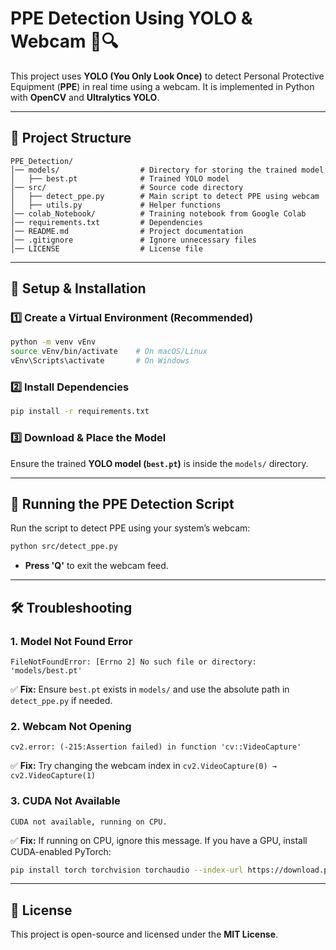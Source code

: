 # **PPE Detection Using YOLO & Webcam 🎥🔍**  

This project uses **YOLO (You Only Look Once)** to detect Personal Protective Equipment (**PPE**) in real time using a webcam. It is implemented in Python with **OpenCV** and **Ultralytics YOLO**.  

---

## **📁 Project Structure**  

```
PPE_Detection/
│── models/                  # Directory for storing the trained model
│   ├── best.pt              # Trained YOLO model
│── src/                     # Source code directory
│   ├── detect_ppe.py        # Main script to detect PPE using webcam
│   ├── utils.py             # Helper functions
│── colab_Notebook/          # Training notebook from Google Colab
│── requirements.txt         # Dependencies
│── README.md                # Project documentation
│── .gitignore               # Ignore unnecessary files
│── LICENSE                  # License file
```

---

## **🚀 Setup & Installation**  

### **1️⃣ Create a Virtual Environment (Recommended)**  
```bash
python -m venv vEnv
source vEnv/bin/activate    # On macOS/Linux
vEnv\Scripts\activate       # On Windows
```

### **2️⃣ Install Dependencies**  
```bash
pip install -r requirements.txt
```

### **3️⃣ Download & Place the Model**  
Ensure the trained **YOLO model (`best.pt`)** is inside the `models/` directory.

---

## **🎯 Running the PPE Detection Script**  
Run the script to detect PPE using your system’s webcam:  
```bash
python src/detect_ppe.py
```

- **Press 'Q'** to exit the webcam feed.

---

## **🛠 Troubleshooting**  

### **1. Model Not Found Error**  
```
FileNotFoundError: [Errno 2] No such file or directory: 'models/best.pt'
```
✅ **Fix:** Ensure `best.pt` exists in `models/` and use the absolute path in `detect_ppe.py` if needed.

### **2. Webcam Not Opening**  
```
cv2.error: (-215:Assertion failed) in function 'cv::VideoCapture'
```
✅ **Fix:** Try changing the webcam index in `cv2.VideoCapture(0) → cv2.VideoCapture(1)`

### **3. CUDA Not Available**  
```
CUDA not available, running on CPU.
```
✅ **Fix:** If running on CPU, ignore this message. If you have a GPU, install CUDA-enabled PyTorch:
```bash
pip install torch torchvision torchaudio --index-url https://download.pytorch.org/whl/cu118
```

---

## **📜 License**  
This project is open-source and licensed under the **MIT License**.
